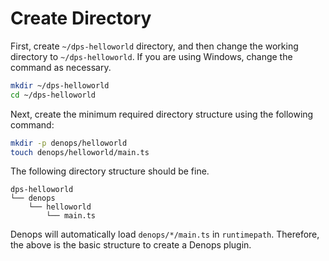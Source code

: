 # Create Directory

First, create `~/dps-helloworld` directory, and then change the working directory to `~/dps-helloworld`.
If you are using Windows, change the command as necessary.

```bash
mkdir ~/dps-helloworld
cd ~/dps-helloworld
```

Next, create the minimum required directory structure using the following command:

```bash
mkdir -p denops/helloworld
touch denops/helloworld/main.ts
```

The following directory structure should be fine.

```
dps-helloworld
└── denops
    └── helloworld
        └── main.ts
```

Denops will automatically load `denops/*/main.ts` in `runtimepath`.
Therefore, the above is the basic structure to create a Denops plugin.
